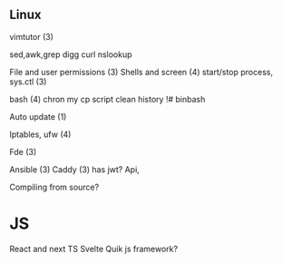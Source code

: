 ## Linux
vimtutor (3)

sed,awk,grep
digg curl nslookup

File and user permissions (3)
Shells and screen (4)
start/stop process, sys.ctl (3)

bash (4)
    chron my cp script
    clean history
    !# binbash

Auto update (1)

Iptables, ufw (4)

Fde (3)

Ansible (3)
Caddy (3) 
has jwt? Api, 

Compiling from source? 

# JS 
React and next 
TS
Svelte
Quik js framework?




